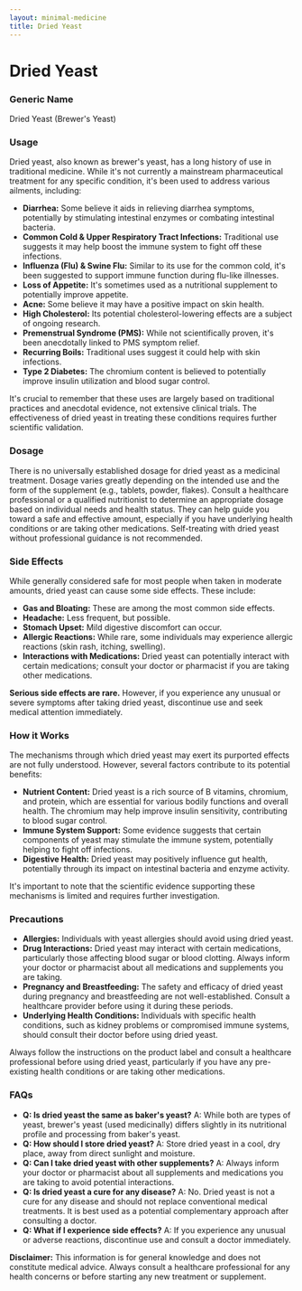 ```yaml
---
layout: minimal-medicine
title: Dried Yeast
---
```


# Dried Yeast
### Generic Name
Dried Yeast (Brewer's Yeast)

### Usage
Dried yeast, also known as brewer's yeast, has a long history of use in traditional medicine.  While it's not currently a mainstream pharmaceutical treatment for any specific condition, it's been used to address various ailments, including:

* **Diarrhea:**  Some believe it aids in relieving diarrhea symptoms, potentially by stimulating intestinal enzymes or combating intestinal bacteria.
* **Common Cold & Upper Respiratory Tract Infections:**  Traditional use suggests it may help boost the immune system to fight off these infections.
* **Influenza (Flu) & Swine Flu:** Similar to its use for the common cold, it's been suggested to support immune function during flu-like illnesses.
* **Loss of Appetite:** It's sometimes used as a nutritional supplement to potentially improve appetite.
* **Acne:**  Some believe it may have a positive impact on skin health.
* **High Cholesterol:**  Its potential cholesterol-lowering effects are a subject of ongoing research.
* **Premenstrual Syndrome (PMS):**  While not scientifically proven, it's been anecdotally linked to PMS symptom relief.
* **Recurring Boils:** Traditional uses suggest it could help with skin infections.
* **Type 2 Diabetes:**  The chromium content is believed to potentially improve insulin utilization and blood sugar control.


It's crucial to remember that these uses are largely based on traditional practices and anecdotal evidence, not extensive clinical trials.  The effectiveness of dried yeast in treating these conditions requires further scientific validation.

### Dosage
There is no universally established dosage for dried yeast as a medicinal treatment.  Dosage varies greatly depending on the intended use and the form of the supplement (e.g., tablets, powder, flakes).  Consult a healthcare professional or a qualified nutritionist to determine an appropriate dosage based on individual needs and health status.  They can help guide you toward a safe and effective amount, especially if you have underlying health conditions or are taking other medications.  Self-treating with dried yeast without professional guidance is not recommended.

### Side Effects
While generally considered safe for most people when taken in moderate amounts, dried yeast can cause some side effects. These include:

* **Gas and Bloating:** These are among the most common side effects.
* **Headache:** Less frequent, but possible.
* **Stomach Upset:**  Mild digestive discomfort can occur.
* **Allergic Reactions:** While rare, some individuals may experience allergic reactions (skin rash, itching, swelling).
* **Interactions with Medications:**  Dried yeast can potentially interact with certain medications; consult your doctor or pharmacist if you are taking other medications.


**Serious side effects are rare.** However, if you experience any unusual or severe symptoms after taking dried yeast, discontinue use and seek medical attention immediately.

### How it Works
The mechanisms through which dried yeast may exert its purported effects are not fully understood. However, several factors contribute to its potential benefits:

* **Nutrient Content:** Dried yeast is a rich source of B vitamins, chromium, and protein, which are essential for various bodily functions and overall health. The chromium may help improve insulin sensitivity, contributing to blood sugar control.
* **Immune System Support:** Some evidence suggests that certain components of yeast may stimulate the immune system, potentially helping to fight off infections.
* **Digestive Health:** Dried yeast may positively influence gut health, potentially through its impact on intestinal bacteria and enzyme activity.


It's important to note that the scientific evidence supporting these mechanisms is limited and requires further investigation.

### Precautions
* **Allergies:** Individuals with yeast allergies should avoid using dried yeast.
* **Drug Interactions:** Dried yeast may interact with certain medications, particularly those affecting blood sugar or blood clotting.  Always inform your doctor or pharmacist about all medications and supplements you are taking.
* **Pregnancy and Breastfeeding:**  The safety and efficacy of dried yeast during pregnancy and breastfeeding are not well-established. Consult a healthcare provider before using it during these periods.
* **Underlying Health Conditions:**  Individuals with specific health conditions, such as kidney problems or compromised immune systems, should consult their doctor before using dried yeast.


Always follow the instructions on the product label and consult a healthcare professional before using dried yeast, particularly if you have any pre-existing health conditions or are taking other medications.

### FAQs
* **Q: Is dried yeast the same as baker's yeast?** A: While both are types of yeast, brewer's yeast (used medicinally) differs slightly in its nutritional profile and processing from baker's yeast.
* **Q: How should I store dried yeast?** A: Store dried yeast in a cool, dry place, away from direct sunlight and moisture.
* **Q: Can I take dried yeast with other supplements?** A: Always inform your doctor or pharmacist about all supplements and medications you are taking to avoid potential interactions.
* **Q: Is dried yeast a cure for any disease?** A: No. Dried yeast is not a cure for any disease and should not replace conventional medical treatments.  It is best used as a potential complementary approach after consulting a doctor.
* **Q: What if I experience side effects?** A: If you experience any unusual or adverse reactions, discontinue use and consult a doctor immediately.

**Disclaimer:** This information is for general knowledge and does not constitute medical advice.  Always consult a healthcare professional for any health concerns or before starting any new treatment or supplement.
